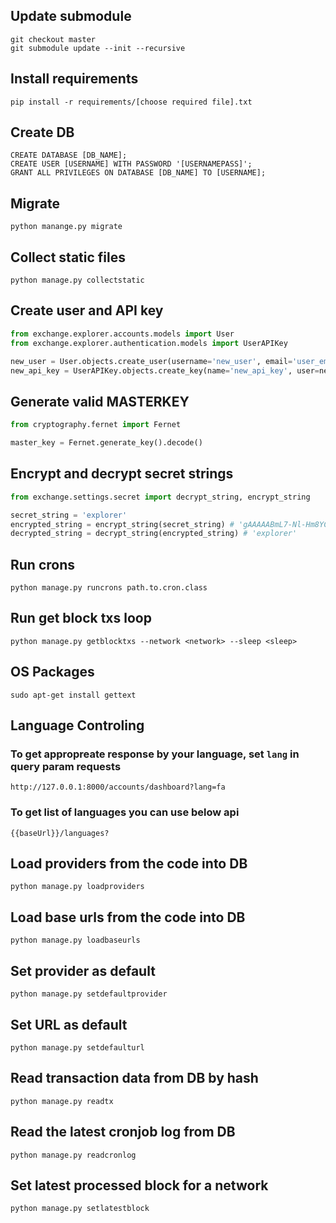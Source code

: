 ## Update submodule

```angular2html
git checkout master
git submodule update --init --recursive
```

## Install requirements

```shell
pip install -r requirements/[choose required file].txt
```

## Create DB

```postgresql
CREATE DATABASE [DB_NAME];
CREATE USER [USERNAME] WITH PASSWORD '[USERNAMEPASS]';
GRANT ALL PRIVILEGES ON DATABASE [DB_NAME] TO [USERNAME];
```

## Migrate

```
python manange.py migrate
```

## Collect static files

```shell
python manage.py collectstatic
```

## Create user and API key

```python
from exchange.explorer.accounts.models import User
from exchange.explorer.authentication.models import UserAPIKey

new_user = User.objects.create_user(username='new_user', email='user_email', password='user_password')
new_api_key = UserAPIKey.objects.create_key(name='new_api_key', user=new_user, rate='100/min')[1]

```

## Generate valid MASTERKEY

```python
from cryptography.fernet import Fernet

master_key = Fernet.generate_key().decode()
```

## Encrypt and decrypt secret strings

```python
from exchange.settings.secret import decrypt_string, encrypt_string

secret_string = 'explorer'
encrypted_string = encrypt_string(secret_string) # 'gAAAAABmL7-Nl-Hm8YC4MhT8kEAVwhBpWA-VgecbIO2RMm0Fx9wZ4ymDAssrirI0qwnoOcFDqdukzgRYiEMUxlMLS1fIpfsnAA=='
decrypted_string = decrypt_string(encrypted_string) # 'explorer'
```

## Run crons

```shell
python manage.py runcrons path.to.cron.class
```

## Run get block txs loop

```shell
python manage.py getblocktxs --network <network> --sleep <sleep>
```

## OS Packages

```commandline
sudo apt-get install gettext
```

## Language Controling

### To get appropreate response by your language, set `lang` in query param requests

```commandline
http://127.0.0.1:8000/accounts/dashboard?lang=fa
```

### To get list of languages you can use below api

```commandline
{{baseUrl}}/languages?
```

## Load providers from the code into DB

```shell
python manage.py loadproviders
```

## Load base urls from the code into DB

```shell
python manage.py loadbaseurls
```

## Set provider as default

```shell
python manage.py setdefaultprovider
```

## Set URL as default

```shell
python manage.py setdefaulturl
```

## Read transaction data from DB by hash

```shell
python manage.py readtx
```

## Read the latest cronjob log from DB

```shell
python manage.py readcronlog
```

## Set latest processed block for a network

```shell
python manage.py setlatestblock
```